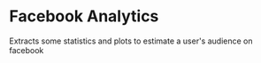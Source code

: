Facebook Analytics
=======

Extracts some statistics and plots to estimate a user's audience on facebook
